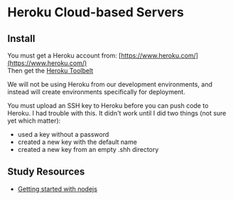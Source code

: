# Heroku Cloud-based Servers
## Install
You must get a Heroku account from: [https://www.heroku.com/](https://www.heroku.com/)  
Then get the [Heroku Toolbelt](https://toolbelt.herokuapp.com/)  

We will not be using Heroku from our development environments, and instead will create environments specifically for deployment.

You must upload an SSH key to Heroku before you can push code to Heroku.
I had trouble with this. It didn't work until I did two things (not sure yet which matter):

- used a key without a password
- created a new key with the default name
- created a new key from an empty .shh directory


## Study Resources
- [Getting started with nodejs](https://devcenter.heroku.com/articles/getting-started-with-nodejs)
  
  